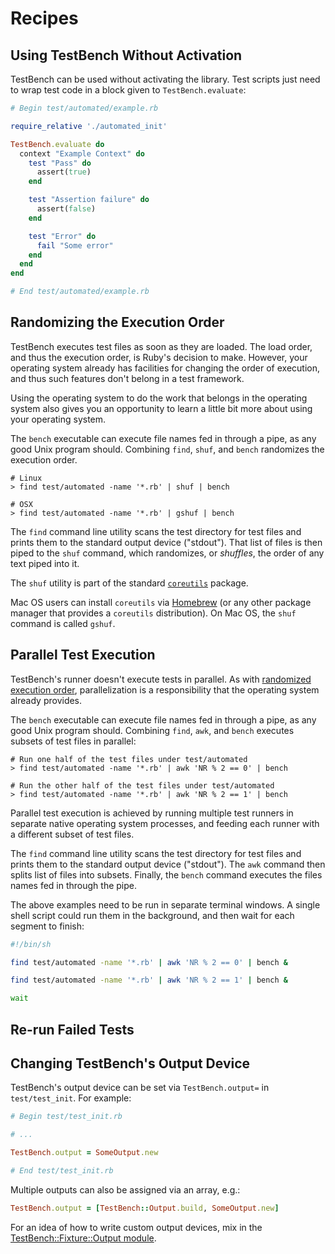 Recipes
=======

Using TestBench Without Activation
----------------------------------

TestBench can be used without activating the library. Test scripts just need to wrap test code in a block given to `TestBench.evaluate`:

```ruby
# Begin test/automated/example.rb

require_relative './automated_init'

TestBench.evaluate do
  context "Example Context" do
    test "Pass" do
      assert(true)
    end

    test "Assertion failure" do
      assert(false)
    end

    test "Error" do
      fail "Some error"
    end
  end
end

# End test/automated/example.rb
```

Randomizing the Execution Order
-------------------------------

TestBench executes test files as soon as they are loaded. The load order, and thus the execution order, is Ruby's decision to make. However, your operating system already has facilities for changing the order of execution, and thus such features don't belong in a test framework.

Using the operating system to do the work that belongs in the operating system also gives you an opportunity to learn a little bit more about using your operating system.

The `bench` executable can execute file names fed in through a pipe, as any good Unix program should. Combining `find`, `shuf`, and `bench` randomizes the execution order.

```
# Linux
> find test/automated -name '*.rb' | shuf | bench

# OSX
> find test/automated -name '*.rb' | gshuf | bench
```

The `find` command line utility scans the test directory for test files and prints them to the standard output device ("stdout"). That list of files is then piped to the `shuf` command, which randomizes, or _shuffles_, the order of any text piped into it.

The `shuf` utility is part of the standard [`coreutils`](https://www.gnu.org/software/coreutils/coreutils.html) package.

Mac OS users can install `coreutils` via [Homebrew](https://formulae.brew.sh/formula/coreutils) (or any other package manager that provides a `coreutils` distribution). On Mac OS, the `shuf` command is called `gshuf`.

Parallel Test Execution
-----------------------

TestBench's runner doesn't execute tests in parallel. As with [randomized execution order](#randomizing-the-execution-order), parallelization is a responsibility that the operating system already provides.

The `bench` executable can execute file names fed in through a pipe, as any good Unix program should. Combining `find`, `awk`, and `bench` executes subsets of test files in parallel:

```
# Run one half of the test files under test/automated
> find test/automated -name '*.rb' | awk 'NR % 2 == 0' | bench

# Run the other half of the test files under test/automated
> find test/automated -name '*.rb' | awk 'NR % 2 == 1' | bench
```

Parallel test execution is achieved by running multiple test runners in separate native operating system processes, and feeding each runner with a different subset of test files.

The `find` command line utility scans the test directory for test files and prints them to the standard output device ("stdout"). The `awk` command then splits list of files into subsets. Finally, the `bench` command executes the files names fed in through the pipe.

The above examples need to be run in separate terminal windows. A single shell script could run them in the background, and then wait for each segment to finish:

```sh
#!/bin/sh

find test/automated -name '*.rb' | awk 'NR % 2 == 0' | bench &

find test/automated -name '*.rb' | awk 'NR % 2 == 1' | bench &

wait
```

Re-run Failed Tests
-------------------

Changing TestBench's Output Device
----------------------------------

TestBench's output device can be set via `TestBench.output=` in `test/test_init`. For example:

```ruby
# Begin test/test_init.rb

# ...

TestBench.output = SomeOutput.new

# End test/test_init.rb
```

Multiple outputs can also be assigned via an array, e.g.:

```ruby
TestBench.output = [TestBench::Output.build, SomeOutput.new]
```

For an idea of how to write custom output devices, mix in the [TestBench::Fixture::Output module](https://github.com/test-bench/test-bench-fixture/blob/master/lib/test_bench/fixture/output.rb).
